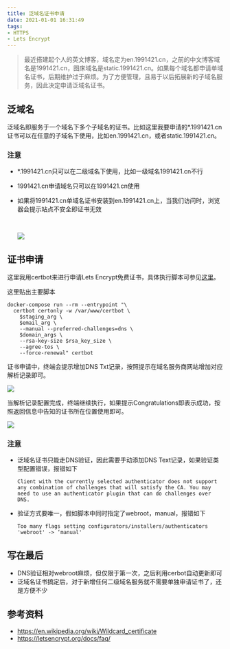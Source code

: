 ```yaml
---
title: 泛域名证书申请
date: 2021-01-01 16:31:49
tags:
- HTTPS
- Lets Encrypt
---
```


>  最近搭建起个人的英文博客，域名定为en.1991421.cn，之前的中文博客域名是1991421.cn，图床域名是static.1991421.cn。如果每个域名都申请单域名证书，后期维护过于麻烦。为了方便管理，且易于以后拓展新的子域名服务，因此决定申请泛域名证书。

##  泛域名

泛域名即服务于一个域名下多个子域名的证书。比如这里我要申请的*.1991421.cn证书可以在任意的子域名下使用，比如en.1991421.cn，或者static.1991421.cn。

### 注意

- *.1991421.cn只可以在二级域名下使用，比如一级域名1991421.cn不行

- 1991421.cn申请域名只可以在1991421.cn使用

- 如果将1991421.cn单域名证书安装到en.1991421.cn上，当我们访问时，浏览器会提示站点不安全即证书无效

  ​	

  ![](https://static.1991421.cn/2021/2021-01-01-172150.jpeg)

  

## 证书申请

这里我用certbot来进行申请Lets Encrypt免费证书，具体执行脚本可参见[这里](https://github.com/alanhg/alanhg.github.io/blob/master/deploy/init-letsencrypt.sh)。

这里贴出主要脚本

```shell
docker-compose run --rm --entrypoint "\
  certbot certonly -w /var/www/certbot \
    $staging_arg \
    $email_arg \
    --manual --preferred-challenges=dns \
    $domain_args \
    --rsa-key-size $rsa_key_size \
    --agree-tos \
    --force-renewal" certbot
```



证书申请中，终端会提示增加DNS Txt记录，按照提示在域名服务商网站增加对应解析记录即可。



![](https://static.1991421.cn/2021/2021-01-01-165634.jpeg)



当解析记录配置完成，终端继续执行，如果提示Congratulations即表示成功，按照返回信息中告知的证书所在位置使用即可。



![](https://static.1991421.cn/2021/2021-01-01-170646.jpeg)



### 注意

- 泛域名证书只能走DNS验证，因此需要手动添加DNS Text记录，如果验证类型配置错误，报错如下

  ```
  Client with the currently selected authenticator does not support any combination of challenges that will satisfy the CA. You may need to use an authenticator plugin that can do challenges over DNS.
  ```

  

- 验证方式要唯一，假如脚本中同时指定了webroot，manual，报错如下

  ```
  Too many flags setting configurators/installers/authenticators 'webroot' -> ‘manual'
  ```



## 写在最后

- DNS验证相对webroot麻烦，但仅限于第一次，之后利用cerbot自动更新即可
- 泛域名证书搞定后，对于新增任何二级域名服务就不需要单独申请证书了，还是方便不少

## 参考资料

- https://en.wikipedia.org/wiki/Wildcard_certificate
- https://letsencrypt.org/docs/faq/

